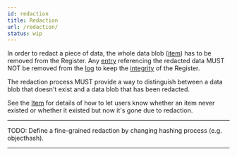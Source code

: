 ```yaml
---
id: redaction
title: Redaction
url: /redaction/
status: wip
---
```


In order to redact a piece of data, the whole data blob
([item](/glossary/item/)) has to be removed from the Register. Any
[entry](/glossary/entry/) referencing the redacted data MUST NOT be removed
from the [log](/glossary/log/) to keep the [integrity](/auditability/) of the
Register.

The redaction process MUST provide a way to distinguish between a data blob
that doesn't exist and a data blob that has been redacted.

See the [Item](/rest-api/items/) for details of how to let
users know whether an item never existed or whether it existed but now it's
gone due to redaction.

***
TODO: Define a fine-grained redaction by changing hashing process (e.g.
objecthash).
***
